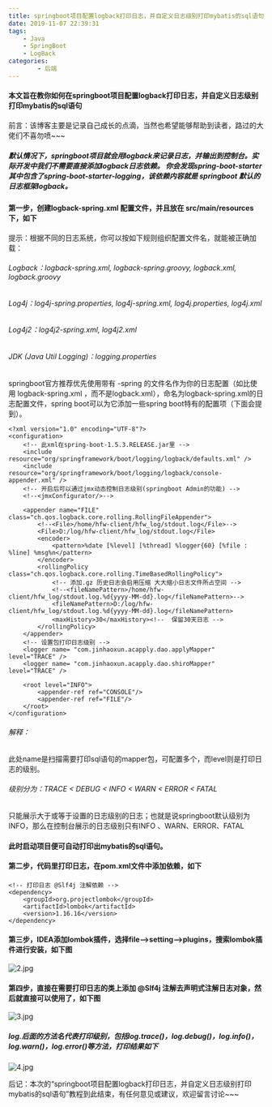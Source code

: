 ```yaml
---
title: springboot项目配置logback打印日志，并自定义日志级别打印mybatis的sql语句
date: 2019-11-07 22:39:31
tags:
    - Java
    - SpringBoot
    - LogBack
categories:
        - 后端
---
```

#### 本文旨在教你如何在springboot项目配置logback打印日志，并自定义日志级别打印mybatis的sql语句

前言：该博客主要是记录自己成长的点滴，当然也希望能够帮助到读者，路过的大佬们不喜勿喷~~~
<!-- more -->
##### 默认情况下，springboot项目就会用logback来记录日志，并输出到控制台。实际开发中我们不需要直接添加logback日志依赖。 你会发现spring-boot-starter 其中包含了spring-boot-starter-logging，该依赖内容就是 springboot 默认的日志框架logback。

#### 第一步，创建logback-spring.xml 配置文件，并且放在 src/main/resources下，如下
提示：根据不同的日志系统，你可以按如下规则组织配置文件名，就能被正确加载：
###### Logback：logback-spring.xml, logback-spring.groovy, logback.xml, logback.groovy 
###### Log4j：log4j-spring.properties, log4j-spring.xml, log4j.properties, log4j.xml 
###### Log4j2：log4j2-spring.xml, log4j2.xml 
###### JDK (Java Util Logging)：logging.properties
springboot官方推荐优先使用带有 -spring 的文件名作为你的日志配置（如比使用 logback-spring.xml ，而不是logback.xml），命名为logback-spring.xml的日志配置文件，spring boot可以为它添加一些spring boot特有的配置项（下面会提到）。 

```
<?xml version="1.0" encoding="UTF-8"?>
<configuration>
    <!-- 此xml在spring-boot-1.5.3.RELEASE.jar里 -->
    <include resource="org/springframework/boot/logging/logback/defaults.xml" />
    <include resource="org/springframework/boot/logging/logback/console-appender.xml" />
    <!-- 开启后可以通过jmx动态控制日志级别(springboot Admin的功能) -->
    <!--<jmxConfigurator/>-->

    <appender name="FILE" class="ch.qos.logback.core.rolling.RollingFileAppender">
        <!--<File>/home/hfw-client/hfw_log/stdout.log</File>-->
        <File>D:/log/hfw-client/hfw_log/stdout.log</File>
        <encoder>
            <pattern>%date [%level] [%thread] %logger{60} [%file : %line] %msg%n</pattern>
        </encoder>
        <rollingPolicy class="ch.qos.logback.core.rolling.TimeBasedRollingPolicy">
            <!-- 添加.gz 历史日志会启用压缩 大大缩小日志文件所占空间 -->
            <!--<fileNamePattern>/home/hfw-client/hfw_log/stdout.log.%d{yyyy-MM-dd}.log</fileNamePattern>-->
            <fileNamePattern>D:/log/hfw-client/hfw_log/stdout.log.%d{yyyy-MM-dd}.log</fileNamePattern>
            <maxHistory>30</maxHistory><!--  保留30天日志 -->
        </rollingPolicy>
    </appender>
    <!-- 设置包打印日志级别 -->
    <logger name= "com.jinhaoxun.acapply.dao.applyMapper" level="TRACE" />
    <logger name= "com.jinhaoxun.acapply.dao.shiroMapper" level="TRACE" />

    <root level="INFO">
        <appender-ref ref="CONSOLE"/>
        <appender-ref ref="FILE"/>
    </root>
</configuration>
```
###### 解释：
<logger name= "com.jinhaoxun.acapply.dao.applyMapper" level="TRACE" /> 此处name是扫描需要打印sql语句的mapper包，可配置多个，而level则是打印日志的级别。
###### 级别分为：TRACE < DEBUG < INFO < WARN < ERROR < FATAL
只能展示大于或等于设置的日志级别的日志；也就是说springboot默认级别为INFO，那么在控制台展示的日志级别只有INFO 、WARN、ERROR、FATAL

#### 此时启动项目便可自动打印出mybatis的sql语句。

#### 第二步，代码里打印日志，在pom.xml文件中添加依赖，如下
```
<!-- 打印日志 @Slf4j 注解依赖 -->
<dependency>
    <groupId>org.projectlombok</groupId>
    <artifactId>lombok</artifactId>
    <version>1.16.16</version>
</dependency>
```

#### 第三步，IDEA添加lombok插件，选择file—>setting—>plugins，搜索lombok插件进行安装，如下图
![2.jpg](https://upload-images.jianshu.io/upload_images/16847375-b27d744120656b80.jpg?imageMogr2/auto-orient/strip%7CimageView2/2/w/1240)

#### 第四步，直接在需要打印日志的类上添加 @Slf4j 注解去声明式注解日志对象，然后就直接可以使用了，如下图
![3.jpg](https://upload-images.jianshu.io/upload_images/16847375-26780d64db001a56.jpg?imageMogr2/auto-orient/strip%7CimageView2/2/w/1240)

##### log.后面的方法名代表打印级别，包括log.trace()，log.debug()，log.info()，log.warn()，log.error()等方法，打印结果如下

![4.jpg](https://upload-images.jianshu.io/upload_images/16847375-4cd2233e6000aca6.jpg?imageMogr2/auto-orient/strip%7CimageView2/2/w/1240)

后记：本次的“springboot项目配置logback打印日志，并自定义日志级别打印mybatis的sql语句”教程到此结束，有任何意见或建议，欢迎留言讨论~~~